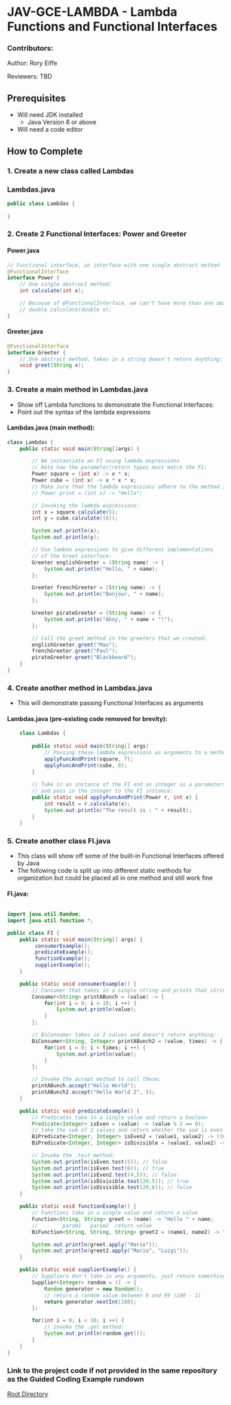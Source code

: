 # JAV-GCE-LAMBDA - Lambda Functions and Functional Interfaces

### Contributors:

Author:
    Rory Eiffe

Reviewers: TBD

## Prerequisites

- Will need JDK installed
    - Java Version 8 or above
- Will need a code editor

## How to Complete

### 1. Create a new class called Lambdas

### Lambdas.java
```java
public class Lambdas {
    
}

```

### 2. Create 2 Functional Interfaces: Power and Greeter

#### Power.java
```java
// Functional interface, an interface with one single abstract method
@FunctionalInterface
interface Power {
    // One single abstract method:
    int calculate(int x);

    // Because of @FunctionalInterface, we can't have more than one abstract method:
    // double calculate(double x);
}
```

#### Greeter.java
```java
@FunctionalInterface
interface Greeter {
    // One abstract method, takes in a string doesn't return anything:
    void greet(String x);
}
```


### 3. Create a main method in Lambdas.java
- Show off Lambda functions to demonstrate the Functional Interfaces:
- Point out the syntax of the lambda expressions
#### Lambdas.java (main method):
```java
class Lambdas {
    public static void main(String[]args) {

        // We instantiate an FI using lambda expressions
        // Note how the parameter/return types must match the FI:
        Power square = (int x) -> x * x;
        Power cube = (int x) -> x * x * x;
        // Make sure that the lambda expressions adhere to the method in the functional interface:
        // Power print = (int x) -> "Hello";

        // Invoking the lambda expressions:
        int x = square.calculate(5);
        int y = cube.calculate((6));

        System.out.println(x);
        System.out.println(y);

        // Use lambda expressions to give different implementations
        // of the Greet interface:
        Greeter englishGreeter = (String name) -> {
            System.out.println("Hello, " + name);
        };

        Greeter frenchGreeter = (String name) -> {
            System.out.println("Bonjour, " + name);
        };

        Greeter pirateGreeter = (String name) -> {
            System.out.println("Ahoy, " + name + "!");
        };

        // Call the greet method in the greeters that we created:
        englishGreeter.greet("Max");
        frenchGreeter.greet("Paul");
        pirateGreeter.greet("Blackbeard");
    }
}
```

### 4. Create another method in Lambdas.java
- This will demonstrate passing Functional Interfaces as arguments
#### Lambdas.java (pre-existing code removed for brevity):
```java
    class Lambdas {
    
        public static void main(String[] args)
            // Passing these lambda expressions as arguments to a method
            applyFuncAndPrint(square, 7);
            applyFuncAndPrint(cube, 8);
        }
    
        // Take in an instance of the FI and an integer as a parameters
        // and pass in the integer to the FI instance:
        public static void applyFuncAndPrint(Power r, int x) {
            int result = r.calculate(x);
            System.out.println("The result is : " + result);
        }
    }
```

### 5. Create another class FI.java
- This class will show off some of the built-in Functional Interfaces offered by Java
- The following code is split up into different static methods for organization but could be placed all in one method and still work fine

#### FI.java:
```java

import java.util.Random;
import java.util.function.*;

public class FI {
    public static void main(String[] args) {
         consumerExample();
         predicateExample();
         functionExample();
         supplierExample();
    }

    public static void consumerExample() {
        // Consumer that takes in a single string and prints that string 10 times
        Consumer<String> printABunch = (value) -> {
            for(int i = 0; i < 10; i ++) {
                System.out.println(value);
            }
        };

        // BiConsumer takes in 2 values and doesn't return anything:
        BiConsumer<String, Integer> printABunch2 = (value, times) -> {
            for(int i = 0; i < times; i ++) {
                System.out.println(value);
            }
        };

        // Invoke the accept method to call these:
        printABunch.accept("Hello World");
        printABunch2.accept("Hello World 2", 5);
    }

    public static void predicateExample() {
        // Predicates take in a single value and return a boolean
        Predicate<Integer> isEven = (value) -> (value % 2 == 0);
        // take the sum of 2 values and return whether the sum is even:
        BiPredicate<Integer, Integer> isEven2 = (value1, value2) -> ((value1 + value2) % 2 == 0);
        BiPredicate<Integer, Integer> isDivisible = (value1, value2) -> (value1 % value2 == 0);

        // Invoke the .test method:
        System.out.println(isEven.test(5)); // false
        System.out.println(isEven.test(6)); // true
        System.out.println(isEven2.test(4,5)); // false
        System.out.println(isDivisible.test(20,5)); // true
        System.out.println(isDivisible.test(20,6)); // false
    }

    public static void functionExample() {
        // Functions take in a single value and return a value
        Function<String, String> greet = (name) -> "Hello " + name;
        //        param1   param2  return value
        BiFunction<String, String, String> greet2 = (name1, name2) -> "Hello " + name1 + " and " + name2;

        System.out.println(greet.apply("Mario"));
        System.out.println(greet2.apply("Mario", "Luigi"));
    }

    public static void supplierExample() {
        // Suppliers don't take in any arguments, just return something
        Supplier<Integer> random = () -> {
            Random generator = new Random();
            // return a random value between 0 and 99 (100 - 1)
            return generator.nextInt(100);
        };

        for(int i = 0; i < 10; i ++) {
            // invoke the .get method:
            System.out.println(random.get());
        }
    }
}

```

### Link to the project code if not provided in the same repository as the Guided Coding Example rundown
[Root Directory](com/revature/)